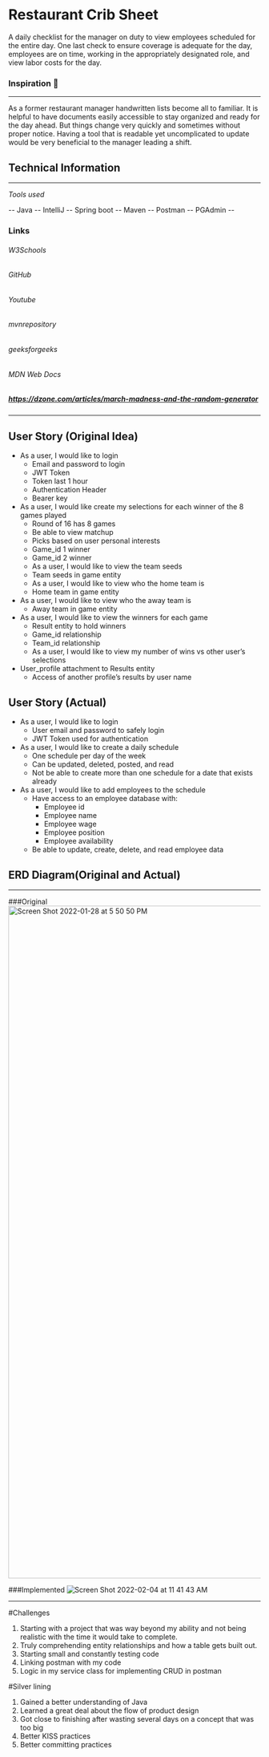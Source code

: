 # Restaurant Crib Sheet
A daily checklist for the manager on duty to view employees scheduled for the entire day.  One last check to ensure coverage is adequate for the day, employees are on time, working in the appropriately designated role, and view labor costs for the day.





### Inspiration :exploding_head:
______
As a former restaurant manager handwritten lists become all to familiar.  It is helpful to have documents easily accessible to stay organized and ready for the day ahead.  But things change very quickly and sometimes without proper notice.  Having a tool that is readable yet uncomplicated to update would be very beneficial to the manager leading a shift.


## Technical Information 
______
*Tools used*

-- Java
-- IntelliJ
-- Spring boot
-- Maven
-- Postman
-- PGAdmin --

### Links
###### W3Schools
###### GitHub
###### Youtube
###### mvnrepository
###### geeksforgeeks
###### MDN Web Docs
##### https://dzone.com/articles/march-madness-and-the-random-generator


_______

## User Story (Original Idea)
- As a user, I would like to login
    - Email and password to login
    - JWT Token
    - Token last 1 hour  
    - Authentication Header
    - Bearer key
- As a user, I would like create my selections for each winner of the 8 games played
  - Round of 16 has 8 games
  - Be able to view matchup
  - Picks based on user personal interests
  - Game_id 1 winner
  - Game_id 2 winner
  - As a user, I would like to view the team seeds
  - Team seeds in game entity
  - As a user, I would like to view who the home team is
  - Home team in game entity
- As a user, I would like to view who the away team is
  - Away team in game entity
- As a user, I would like to view the winners for each game
  - Result entity to hold winners
  - Game_id relationship
  - Team_id relationship
  - As a user, I would like to view my number of wins vs other user’s selections
- User_profile attachment to Results entity
  - Access of another profile’s results by user name


## User Story (Actual)
- As a user, I would like to login
  - User email and password to safely login
  - JWT Token used for authentication
- As a user, I would like to create a daily schedule
  - One schedule per day of the week
  - Can be updated, deleted, posted, and read
  - Not be able to create more than one schedule for a date that exists already
- As a user, I would like to add employees to the schedule
  - Have access to an employee database with:
    - Employee id
    - Employee name
    - Employee wage
    - Employee position
    - Employee availability
  - Be able to update, create, delete, and read employee data


## ERD Diagram(Original and Actual)
______
###Original
<img width="1342" alt="Screen Shot 2022-01-28 at 5 50 50 PM" src="https://user-images.githubusercontent.com/94800802/152569632-f88c4340-3d48-4296-975b-7724cc797433.png">

###Implemented
![Screen Shot 2022-02-04 at 11 41 43 AM](https://user-images.githubusercontent.com/94800802/152569667-c8731798-3ad8-467e-be6f-64e5e6b2f4d1.png)

_____

#Challenges
1. Starting with a project that was way beyond my ability and not being realistic with the time it would take to complete.
2. Truly comprehending entity relationships and how a table gets built out.
3. Starting small and constantly testing code
4. Linking postman with my code
5. Logic in my service class for implementing CRUD in postman

#Silver lining
1. Gained a better understanding of Java
2. Learned a great deal about the flow of product design
3. Got close to finishing after wasting several days on a concept that was too big
4. Better KISS practices
5. Better committing practices



